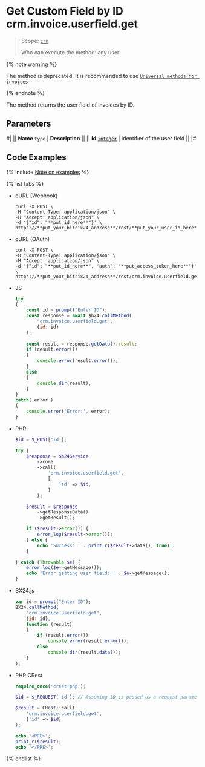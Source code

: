 # Get Custom Field by ID crm.invoice.userfield.get

> Scope: [`crm`](../../../scopes/permissions.md)
>
> Who can execute the method: any user

{% note warning %}

The method is deprecated. It is recommended to use [`Universal methods for invoices`](../../universal/invoice.md)

{% endnote %}

The method returns the user field of invoices by ID.

## Parameters

#|
|| **Name**
`type` | **Description** ||
|| **id**
[`integer`](../../../data-types.md) | Identifier of the user field ||
|#

## Code Examples

{% include [Note on examples](../../../../_includes/examples.md) %}

{% list tabs %}

- cURL (Webhook)

    ```http
    curl -X POST \
    -H "Content-Type: application/json" \
    -H "Accept: application/json" \
    -d '{"id": "**put_id_here**"}' \
    https://**put_your_bitrix24_address**/rest/**put_your_user_id_here**/**put_your_webhook_here**/crm.invoice.userfield.get
    ```

- cURL (OAuth)

    ```http
    curl -X POST \
    -H "Content-Type: application/json" \
    -H "Accept: application/json" \
    -d '{"id": "**put_id_here**", "auth": "**put_access_token_here**"}' \
    https://**put_your_bitrix24_address**/rest/crm.invoice.userfield.get
    ```

- JS

    ```js
    try
    {
        const id = prompt("Enter ID");
        const response = await $b24.callMethod(
            "crm.invoice.userfield.get",
            {id: id}
        );
        
        const result = response.getData().result;
        if (result.error())
        {
            console.error(result.error());
        }
        else
        {
            console.dir(result);
        }
    }
    catch( error )
    {
        console.error('Error:', error);
    }
    ```

- PHP

    ```php
    $id = $_POST['id'];
    
    try {
        $response = $b24Service
            ->core
            ->call(
                'crm.invoice.userfield.get',
                [
                    'id' => $id,
                ]
            );
    
        $result = $response
            ->getResponseData()
            ->getResult();
    
        if ($result->error()) {
            error_log($result->error());
        } else {
            echo 'Success: ' . print_r($result->data(), true);
        }
    
    } catch (Throwable $e) {
        error_log($e->getMessage());
        echo 'Error getting user field: ' . $e->getMessage();
    }
    ```

- BX24.js

    ```js
    var id = prompt("Enter ID");
    BX24.callMethod(
        "crm.invoice.userfield.get",
        {id: id},
        function (result)
        {
            if (result.error())
                console.error(result.error());
            else
                console.dir(result.data());
        }
    );
    ```

- PHP CRest

    ```php
    require_once('crest.php');

    $id = $_REQUEST['id']; // Assuming ID is passed as a request parameter

    $result = CRest::call(
        'crm.invoice.userfield.get',
        ['id' => $id]
    );

    echo '<PRE>';
    print_r($result);
    echo '</PRE>';
    ```

{% endlist %}